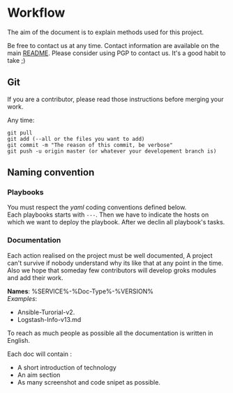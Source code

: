 # Workflow

The aim of the document is to explain methods used for this project.

Be free to contact us at any time. Contact information are available on the main [README](..//README.md\#contact).
Please consider using PGP to contact us. It's a good habit to take ;)
## Git
If you are a contributor, please read those instructions before merging your work.

Any time:
```
git pull  
git add (--all or the files you want to add)  
git commit -m "The reason of this commit, be verbose"
git push -u origin master (or whatever your developement branch is)
```

## Naming convention

### Playbooks

You must respect the *yaml* coding conventions defined below.  
Each playbooks starts with ```---```. Then we have to indicate the hosts on which we want to deploy the playbook. After we declin all playbook's tasks.

### Documentation

Each action realised on the project must be well documented, A project can't survive if nobody understand why its like that at any point in the time. Also we hope that someday few contributors will develop groks modules and add their work.

**Names**: %SERVICE%-%Doc-Type%-%VERSION%  
*Examples*:
- Ansible-Turorial-v2.
- Logstash-Info-v13.md

To reach as much people as possible all the documentation is written in English.

Each doc will contain :
- A short introduction of technology
- An aim section
- As many screenshot and code snipet as possible.
